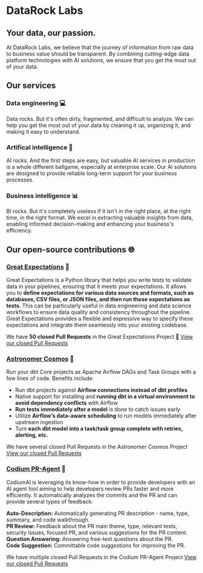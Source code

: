 # DataRock Labs
## Your data, our passion.
At DataRock Labs, we believe that the journey of information from raw data to business value should be transparent. By combining cutting-edge data platform technologies with AI solutions, we ensure that you get the most out of your data.

## Our services
### Data engineering 💻
Data rocks. But it's often dirty, fragmented, and difficult to analyze. We can help you get the most out of your data by cleaning it up, organizing it, and making it easy to understand.
### Artifical intelligence 🤖
AI rocks. And the first steps are easy, but valuable AI services in production is a whole different ballgame, especially at enterprise scale. Our AI solutions are designed to provide reliable long-term support for your business processes.
### Business intelligence 📊
BI rocks. But it's completely useless if it isn't in the right place, at the right time, in the right format. We excel in extracting valuable insights from data, enabling informed decision-making and enhancing your business's efficiency.

## Our open-source contributions 🌐
### [Great Expectations](https://github.com/great-expectations/great_expectations) 🎯
Great Expectations is a Python library that helps you write tests to validate data in your pipelines, ensuring that it meets your expectations. It allows you to **define expectations for various data sources and formats, such as databases, CSV files, or JSON files, and then run those expectations as tests**. This can be particularly useful in data engineering and data science workflows to ensure data quality and consistency throughout the pipeline. Great Expectations provides a flexible and expressive way to specify these expectations and integrate them seamlessly into your existing codebase.

We have **50 closed Pull Requests** in the Great Expectations Project 🚀
[View our closed Pull Requests](https://github.com/great-expectations/great_expectations/pulls?q=author%3Aszecsip+is%3Aclosed)

### [Astronomer Cosmos](https://github.com/astronomer/astronomer-cosmos) 🌌
Run your dbt Core projects as Apache Airflow DAGs and Task Groups with a few lines of code. Benefits include:

-   Run dbt projects against **Airflow connections instead of dbt profiles**
-   Native support for installing and **running dbt in a virtual environment to avoid dependency conflicts** with Airflow
-   **Run tests immediately after a model** is done to catch issues early
-   Utilize **Airflow’s data-aware scheduling** to run models immediately after upstream ingestion
-   Turn **each dbt model into a task/task group complete with retries, alerting, etc.**

We have several closed Pull Requests in the Astronomer Cosmos Project
[View our closed Pull Requests](https://github.com/astronomer/astronomer-cosmos/pulls?q=author%3Aszecsip+is%3Aclosed)
### [Codium PR-Agent](https://github.com/Codium-ai/pr-agent) 🤖
CodiumAI is leveraging its know-how in order to provide developers with an AI agent tool aiming to help developers review PRs faster and more efficiently. It automatically analyzes the commits and the PR and can provide several types of feedback:

**Auto-Description:**  Automatically generating PR description - name, type, summary, and code walkthrough.  
**PR Review:**  Feedback about the PR main theme, type, relevant tests, security issues, focused PR, and various suggestions for the PR content.  
**Question Answering:**  Answering free-text questions about the PR.  
**Code Suggestion:**  Committable code suggestions for improving the PR.

We have multiple closed Pull Requests in the Codium PR-Agent Project
[View our closed Pull Requests](https://github.com/Codium-ai/pr-agent/pulls?q=author%3Aszecsip+is%3Aclosed)
